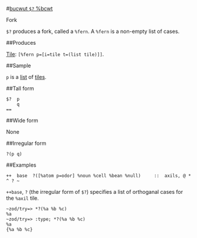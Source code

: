 #[bucwut `$?` %bcwt](#bcwt)

Fork

`$?` produces a fork, called a `%fern`. A `%fern` is a non-empty list of cases.

##Produces

[Tile](): `[%fern p=[i=tile t=(list tile)]]`.

##Sample

`p` is a [list]() of [tiles]().

##Tall form

    $?  p
        q
    ==

##Wide form

None

##Irregular form

    ?(p q)

##Examples

    ++  base  ?([%atom p=odor] %noun %cell %bean %null)     ::  axils, @ * ^ ? ~

`++base`, `?` (the irregular form of `$?`) specifies a list of orthoganal cases for the `%axil` tile.

    ~zod/try=> *?(%a %b %c)
    %a
    ~zod/try=> :type; *?(%a %b %c)
    %a
    {%a %b %c}
